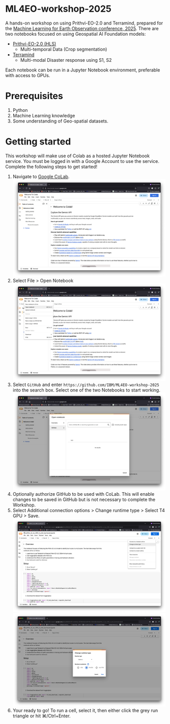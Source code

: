 # ML4EO-workshop-2025
A hands-on workshop on using Prithvi-EO-2.0 and Terramind, prepared for the [Machine Learning for Earth Observation conference, 2025](https://ml4eo.org/). There are two notebooks focused on using Geospatial AI Foundation models:

- [Prithvi-EO-2.0 (HLS)](/Prithvi-EO/)
    - Multi-temporal Data (Crop segmentation)
- [Terramind](/TerraMind/)
    - Multi-modal Disaster response using S1, S2

Each notebook can be run in a Jupyter Notebook environment, preferable with access to GPUs.

# Prerequisites
1. Python
1. Machine Learning knowledge
1. Some understanding of Geo-spatial datasets.

# Getting started
This workshop will make use of Colab as a hosted Jupyter Notebook service. You must be logged in with a Google Account to use the service. Complete the following steps to get started!
1. Navigate to <a href="https://colab.research.google.com/" target="_blank">Google CoLab</a>.![colab](images/colab-1.png)
1. Select File > Open Notebook![open notebook](images/open-notebook.png)
1. Select `GitHub` and enter `https://github.com/IBM/ML4EO-workshop-2025` into the search box. Select one of the two Notebooks to start working.![github](images/github.png)
1. Optionally authorize GitHub to be used with CoLab. This will enable changes to be saved in GitHub but is not necessary to complete the Workshop.
1. Select Additional connection options > Change runtime type > Select T4 GPU > Save. ![Additional connection options 2](images/additional-connection-options-2.png)
![Additional connection options 1](images/additional-connection-options-1.png)
1. Your ready to go! To run a cell, select it, then either click the grey run triangle or hit ⌘/Ctrl+Enter.
